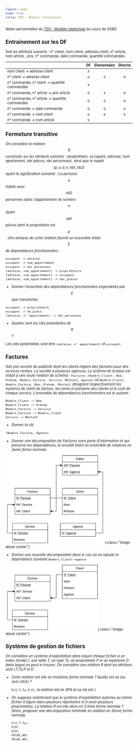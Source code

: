 ```yaml
---
layout: page
hide: true
title: TD3 - Modèle relationnel
---
```

<script type="text/javascript" async
  src="https://cdn.mathjax.org/mathjax/latest/MathJax.js?config=TeX-MML-AM_CHTML">
</script>

Notes personnelles du [TD3 - Modèle relationnel](https://moodle.bordeaux-inp.fr/pluginfile.php/49010/mod_resource/content/2/td3.pdf) du cours de SGBD

<style>
html {
 zoom: 0.80;
}
</style>

## Entrainement sur les DF

Soit les attributs suivants : n° client, nom client, adresse client, n° article,
nom article , prix, n° commande, date commande, quantité commandée.

|                                               | DF   | Elementaire | Directe |
| :--                                           | :--: | :--:        | :--:    |
| nom client -> adresse client                  | x    |             |         |
| n° client -> adresse client                   | o    | o           | o       |
| n° commande, n° client -> quantité commandée  | x    |             |         |
| n° commande, n° article -> prix article       | o    | x           | o       |
| n° commande, n° article -> quantité commandée | o    | o           | o       |
| n° commande -> date commande                  | o    | o           | o       |
| n° commande -> nom client                     | o    | o           | x       |
| n° commande -> nom article                    | x    |             |         |

## Fermeture transitive 

*On considère la relation $$R$$  construite sur les attributs suivants :
(propriétaire, occupant, adresse, num apartement, nbr pièces, nbr personnes).
ainsi que le nuplet $$(p,o,a,n,nb1,nb2)$$ ayant la signification suivante : La
persone $$o$$ habite avec $$nb2$$ personnes dans l'appartement de numéro $$n$$
ayant $$nb1$$ pièces dont le propriétaire est $$p$$. Une analyse de cette
relation fournit un ensemble initial $$E$$ de dépendances fonctionnelles :*

```
occupant -> adresse
occupant -> num_appartement 
occupant -> nbr_personnes
[adresse, num_appartement] -> propriétaire
[adresse, num_appartement] -> occupant 
[adresse, num_appartement] -> nbr_pièces
```

+ *Donner l'ensemble des dépendances fonctionnelles engendrées par $$E$$ (par
   transitivité)*
   
```
occupant -> propriétaire
occupant -> nb_piècs
(adresse, n° appartement) -> nbr_personnes
```
   
+ *Quelles sont les clés potentielles de $$R$$ ?*

Les clés potentielles vont être `(adresse, n° appartement)` et `occupant`

## Factures 

*Soit une société de publicité dont les clients règlent des factures pour des
services rendus. La société a plusieurs agences. Le schéma de la base est réduit
à une seule relation de schéma : `Factures (Numéro_Client, Nom, Prénom, Numéro_facture, Service, Montant,
Agence)` où `Numéro_Client, Numéro_Facture, Nom, Prénom, Montant`, désignent
respectivement les numéros de client de facture, les noms et prénoms des clients
et le coût de chaque service. L'ensemble de dépendances fonctionnelles est le
suivant :* 
```
Numéro_Client -> Nom
Numéro_Client -> Prénom
Numéro_Facture -> Service
Numéro_Facture -> Numéro_client
Service -> MontanT
```

+ *Donner la clé*

`(Numéro_Facture, Agence)`

+ *Donner une décomposition de Factures sans perte d'information et qui préserve
  les dépendances, le résultat étant un ensemble de relaitons en 3eme forme
  normale.*
  
![17](/assets/images/sgbd/uml17.png){:class="image about center"}
  
+ *Donner une nouvelle décomposition dans le cas où on rajoute la dépendance
  suivante `Numéro_Client->agence`*

![18](/assets/images/sgbd/uml18.png){:class="image about center"}

## Système de gestion de fichiers 

*On considère un système d'exploitation dans lequel chaque fichier a un index
(inode) I, une taille T, un type Ty, un propriétaire P et un repertoire D dans
lequel on peut le trouver. On considère une relation R dont les attributs sont
I,T,Ty,P et D*

+ *Cette relation est elle en troisième forme normale ? Quelle est sa (ou ses)
  clé(s) ?*
  
  `R(I,T,Ty,P,D)`, la relation est en 3FN et sa clé est `I`
  
+ *On suppose maintenant que le système d'exploitation autorise au même fichier
  à figure dans plusieurs répertoires et à avoir plusieurs propriétaires. La
  relation R est elle alors en 3 ième forme normale ? Sinon, proposer une
  décomposition minimale en relation en 3ième forme normale.*
  
  ```
  F(I,T,Ty)
  P(P)
  D(D)
  FP(#I,#P)
  FD(#I,#D)
  ```
  
  
